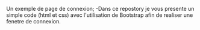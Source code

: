 Un exemple de page de connexion;
-Dans ce repostory je vous presente un simple code (html et css) avec l'utilisation de Bootstrap afin de realiser une fenetre de connexion.